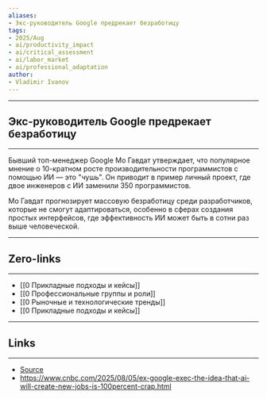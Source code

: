 ```yaml
---
aliases: 
- Экс-руководитель Google предрекает безработицу
tags:
- 2025/Aug
- ai/productivity_impact
- ai/critical_assessment
- ai/labor_market
- ai/professional_adaptation
author:
- Vladimir Ivanov
---
```

-----
## Экс-руководитель Google предрекает безработицу 
-----
Бывший топ-менеджер Google Мо Гавдат утверждает, что популярное мнение о 10-кратном росте производительности программистов с помощью ИИ — это "чушь". Он приводит в пример личный проект, где двое инженеров с ИИ заменили 350 программистов. 

Мо Гавдат прогнозирует массовую безработицу среди разработчиков, которые не смогут адаптироваться, особенно в сферах создания простых интерфейсов, где эффективность ИИ может быть в сотни раз выше человеческой.

---
## Zero-links
---
- [[0 Прикладные подходы и кейсы]]
- [[0 Профессиональные группы и роли]]
- [[0 Рыночные и технологические тренды]]
- [[0 Прикладные подходы и кейсы]]

---
## Links
---
- [Source](https://t.me/turboproject/1934)
- https://www.cnbc.com/2025/08/05/ex-google-exec-the-idea-that-ai-will-create-new-jobs-is-100percent-crap.html